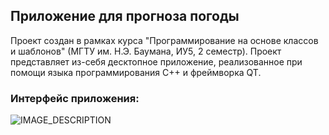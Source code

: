 ## Приложение для прогноза погоды
Проект создан в рамках курса "Программирование на основе классов и шаблонов" (МГТУ им. Н.Э. Баумана, ИУ5, 2 семестр). Проект представляет из-себя десктопное приложение, реализованное при помощи языка программирования C++ и фреймворка QT.

### Интерфейс приложения:
![IMAGE_DESCRIPTION](url)